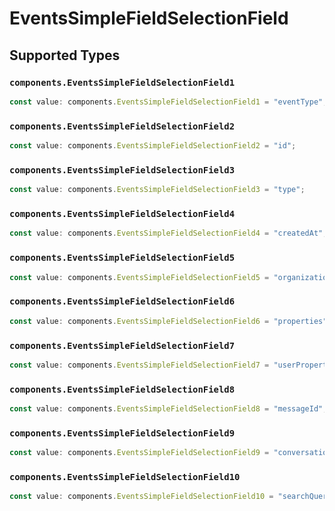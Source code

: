 # EventsSimpleFieldSelectionField


## Supported Types

### `components.EventsSimpleFieldSelectionField1`

```typescript
const value: components.EventsSimpleFieldSelectionField1 = "eventType";
```

### `components.EventsSimpleFieldSelectionField2`

```typescript
const value: components.EventsSimpleFieldSelectionField2 = "id";
```

### `components.EventsSimpleFieldSelectionField3`

```typescript
const value: components.EventsSimpleFieldSelectionField3 = "type";
```

### `components.EventsSimpleFieldSelectionField4`

```typescript
const value: components.EventsSimpleFieldSelectionField4 = "createdAt";
```

### `components.EventsSimpleFieldSelectionField5`

```typescript
const value: components.EventsSimpleFieldSelectionField5 = "organizationId";
```

### `components.EventsSimpleFieldSelectionField6`

```typescript
const value: components.EventsSimpleFieldSelectionField6 = "properties";
```

### `components.EventsSimpleFieldSelectionField7`

```typescript
const value: components.EventsSimpleFieldSelectionField7 = "userProperties";
```

### `components.EventsSimpleFieldSelectionField8`

```typescript
const value: components.EventsSimpleFieldSelectionField8 = "messageId";
```

### `components.EventsSimpleFieldSelectionField9`

```typescript
const value: components.EventsSimpleFieldSelectionField9 = "conversationId";
```

### `components.EventsSimpleFieldSelectionField10`

```typescript
const value: components.EventsSimpleFieldSelectionField10 = "searchQuery";
```

